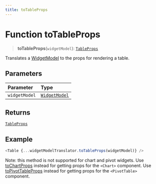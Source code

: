 ```yaml
---
title: toTableProps
---
```


# Function toTableProps

> **toTableProps**(`widgetModel`): [`TableProps`](../../../interfaces/interface.TableProps.md)

Translates a [WidgetModel](../../../fusion-assets/interface.WidgetModel.md) to the props for rendering a table.

## Parameters

| Parameter | Type |
| :------ | :------ |
| `widgetModel` | [`WidgetModel`](../../../fusion-assets/interface.WidgetModel.md) |

## Returns

[`TableProps`](../../../interfaces/interface.TableProps.md)

## Example

```ts
<Table {...widgetModelTranslator.toTableProps(widgetModel)} />
```

Note: this method is not supported for chart and pivot widgets.
Use [toChartProps](function.toChartProps.md) instead for getting props for the `<Chart>`  component.
Use [toPivotTableProps](function.toPivotTableProps.md) instead for getting props for the `<PivotTable>`  component.
